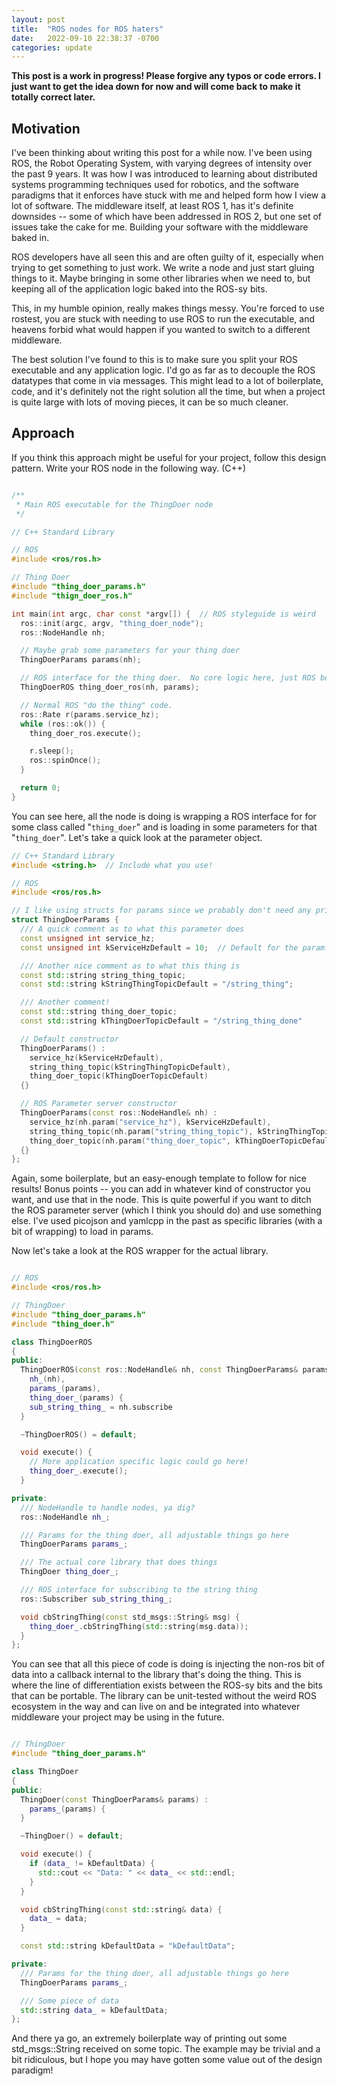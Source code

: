```yaml
---
layout: post
title:  "ROS nodes for ROS haters"
date:   2022-09-10 22:38:37 -0700
categories: update
---
```


**This post is a work in progress!  Please forgive any typos or code errors.  I just want to get the idea down for now and will come back to make it totally correct later.**

## Motivation
I've been thinking about writing this post for a while now.  I've been using ROS, the Robot Operating System, with varying degrees of intensity over the past 9 years.  It was how I was introduced to learning about distributed systems programming techniques used for robotics, and the software paradigms that it enforces have stuck with me and helped form how I view a lot of software.  The middleware itself, at least ROS 1, has it's definite downsides -- some of which have been addressed in ROS 2, but one set of issues take the cake for me.  Building your software with the middleware baked in.

ROS developers have all seen this and are often guilty of it, especially when trying to get something to just work.  We write a node and just start gluing things to it.  Maybe bringing in some other libraries when we need to, but keeping all of the application logic baked into the ROS-sy bits.

This, in my humble opinion, really makes things messy.  You're forced to use rostest, you are stuck with needing to use ROS to run the executable, and heavens forbid what would happen if you wanted to switch to a different middleware.

The best solution I've found to this is to make sure you split your ROS executable and any application logic.  I'd go as far as to decouple the ROS datatypes that come in via messages.  This might lead to a lot of boilerplate, code, and it's definitely not the right solution all the time, but when a project is quite large with lots of moving pieces, it can be so much cleaner.

## Approach

If you think this approach might be useful for your project, follow this design pattern.  Write your ROS node in the following way. (C++)


```cpp

/**
 * Main ROS executable for the ThingDoer node
 */

// C++ Standard Library

// ROS
#include <ros/ros.h>

// Thing Doer
#include "thing_doer_params.h"
#include "thign_doer_ros.h"

int main(int argc, char const *argv[]) {  // ROS styleguide is weird
  ros::init(argc, argv, "thing_doer_node");
  ros::NodeHandle nh;

  // Maybe grab some parameters for your thing doer
  ThingDoerParams params(nh);

  // ROS interface for the thing doer.  No core logic here, just ROS boilerplate that can be changed if needed.
  ThingDoerROS thing_doer_ros(nh, params);

  // Normal ROS "do the thing" code.
  ros::Rate r(params.service_hz);
  while (ros::ok()) {
    thing_doer_ros.execute();

    r.sleep();
    ros::spinOnce();
  }

  return 0;
}

```

You can see here, all the node is doing is wrapping a ROS interface for for some class called "`thing_doer`" and is loading in some parameters for that "`thing_doer`".  Let's take a quick look at the parameter object.

```cpp
// C++ Standard Library
#include <string.h>  // Include what you use!

// ROS
#include <ros/ros.h>

// I like using structs for params since we probably don't need any private members.
struct ThingDoerParams {
  /// A quick comment as to what this parameter does
  const unsigned int service_hz;
  const unsigned int kServiceHzDefault = 10;  // Default for the param!

  /// Another nice comment as to what this thing is
  const std::string string_thing_topic;
  const std::string kStringThingTopicDefault = "/string_thing";

  /// Another comment!
  const std::string thing_doer_topic;
  const std::string kThingDoerTopicDefault = "/string_thing_done"

  // Default constructor
  ThingDoerParams() :
    service_hz(kServiceHzDefault),
    string_thing_topic(kStringThingTopicDefault),
    thing_doer_topic(kThingDoerTopicDefault) 
  {}

  // ROS Parameter server constructor
  ThingDoerParams(const ros::NodeHandle& nh) :
    service_hz(nh.param("service_hz"), kServiceHzDefault),
    string_thing_topic(nh.param("string_thing_topic"), kStringThingTopicDefault),
    thing_doer_topic(nh.param("thing_doer_topic", kThingDoerTopicDefault)) 
  {}
};
```

Again, some boilerplate, but an easy-enough template to follow for nice results!  Bonus points -- you can add in whatever kind of constructor you want, and use that in the node.  This is quite powerful if you want to ditch the ROS parameter server (which I think you should do) and use something else.  I've used picojson and yamlcpp in the past as specific libraries (with a bit of wrapping) to load in params.

Now let's take a look at the ROS wrapper for the actual library.

```cpp

// ROS
#include <ros/ros.h>

// ThingDoer
#include "thing_doer_params.h"
#include "thing_doer.h"

class ThingDoerROS
{
public:
  ThingDoerROS(const ros::NodeHandle& nh, const ThingDoerParams& params) :
    nh_(nh),
    params_(params),
    thing_doer_(params) {
    sub_string_thing_ = nh.subscribe
  }

  ~ThingDoerROS() = default;

  void execute() {
    // More application specific logic could go here!
    thing_doer_.execute();
  }

private:
  /// NodeHandle to handle nodes, ya dig?
  ros::NodeHandle nh_;

  /// Params for the thing doer, all adjustable things go here
  ThingDoerParams params_;

  /// The actual core library that does things
  ThingDoer thing_doer_;

  /// ROS interface for subscribing to the string thing
  ros::Subscriber sub_string_thing_;

  void cbStringThing(const std_msgs::String& msg) {
    thing_doer_.cbStringThing(std::string(msg.data));
  }
};


```

You can see that all this piece of code is doing is injecting the non-ros bit of data into a callback internal to the library that's doing the thing.  This is where the line of differentiation exists between the ROS-sy bits and the bits that can be portable.  The library can be unit-tested without the weird ROS ecosystem in the way and can live on and be integrated into whatever middleware your project may be using in the future.

```cpp

// ThingDoer
#include "thing_doer_params.h"

class ThingDoer
{
public:
  ThingDoer(const ThingDoerParams& params) :
    params_(params) {
  }

  ~ThingDoer() = default;

  void execute() {
    if (data_ != kDefaultData) {
      std::cout << "Data: " << data_ << std::endl;
    }
  }

  void cbStringThing(const std::string& data) {
    data_ = data;
  }

  const std::string kDefaultData = "kDefaultData";

private:
  /// Params for the thing doer, all adjustable things go here
  ThingDoerParams params_;

  /// Some piece of data
  std::string data_ = kDefaultData;
};


```

And there ya go, an extremely boilerplate way of printing out some std_msgs::String received on some topic.  The example may be trivial and a bit ridiculous, but I hope you may have gotten some value out of the design paradigm!

